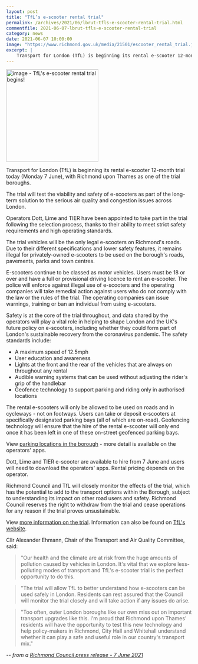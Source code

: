 ```yaml
---
layout: post
title: "TfL’s e-scooter rental trial"
permalink: /archives/2021/06/lbrut-tfls-e-scooter-rental-trial.html
commentfile: 2021-06-07-lbrut-tfls-e-scooter-rental-trial
category: news
date: 2021-06-07 10:00:00
image: "https://www.richmond.gov.uk/media/21501/escooter_rental_trial.jpg"
excerpt: |
    Transport for London (TfL) is beginning its rental e-scooter 12-month trial today (Monday 7 June), with Richmond upon Thames as one of the trial boroughs.
---
```

<img src="https://www.richmond.gov.uk/media/21501/escooter_rental_trial.jpg" alt="image - TfL's e-scooter rental trial begins! " width="250" class="photo right" alt="" >

Transport for London (TfL) is beginning its rental e-scooter 12-month trial today (Monday 7 June), with Richmond upon Thames as one of the trial boroughs.

The trial will test the viability and safety of e-scooters as part of the long-term solution to the serious air quality and congestion issues across  London.

Operators Dott, Lime and TIER have been appointed to take part in the trial  following the selection process, thanks to their ability to meet strict  safety requirements and high operating standards.

The trial vehicles will be the only legal e-scooters on Richmond's roads.  Due to their different specifications and lower safety features, it remains illegal for privately-owned e-scooters to be used on the borough's roads,  pavements, parks and town centres.

E-scooters continue to be classed as motor vehicles. Users must be 18 or over and have a full or provisional driving licence to rent an e-scooter.  The police will enforce against illegal use of e-scooters and the operating companies will take remedial action against users who do not comply with the law or the rules of the trial. The operating companies can issue warnings, training or ban an individual from using e-scooters.

Safety is at the core of the trial throughout, and data shared by the operators will play a vital role in helping to shape London and the UK's future policy on e-scooters, including whether they could form part of  London's sustainable recovery from the coronavirus pandemic. The safety  standards include:

- A maximum speed of 12.5mph
- User education and awareness
- Lights at the front and the rear of the vehicles that are always on throughout any rental
- Audible warning systems that can be used without adjusting the rider's grip of the handlebar
- Geofence technology to support parking and riding only in authorised locations

The rental e-scooters will only be allowed to be used on roads and in cycleways - not on footways. Users can take or deposit e-scooters at specifically designated parking bays (all of which are on-road). Geofencing technology will ensure that the hire of the rental e-scooter will only end once it has been left in one of these on-street geofenced parking bays.

View [parking locations in the borough](https://www.richmond.gov.uk/services/roads_and_transport/escooter_public_hire_trial)  - more detail is available on the operators' apps.

Dott, Lime and TIER e-scooter are available to hire from 7 June and users will need to download the operators' apps. Rental pricing depends on the operator.

Richmond Council and TfL will closely monitor the effects of the trial,  which has the potential to add to the transport options within the Borough,  subject to understanding its impact on other road users and safety.  Richmond Council reserves the right to withdraw from the trial and cease operations for any reason if the trial proves unsustainable.

View [more information on the trial](https://www.richmond.gov.uk/services/roads_and_transport/escooter_public_hire_trial). Information can also be found on [TfL's website](https://tfl.gov.uk/modes/driving/electric-scooter-rental-trial).

Cllr Alexander Ehmann, Chair of the Transport and Air Quality Committee,  said:

> "Our health and the climate are at risk from the huge amounts of pollution caused by vehicles in London. It's vital that we explore less-polluting modes of transport and TfL's e-scooter trial is the perfect opportunity to do this.

> "The trial will allow TfL to better understand how e-scooters can be used safely in London. Residents can rest assured that the Council will monitor the trial closely and will take action if any issues do arise.

> "Too often, outer London boroughs like our own miss out on important transport upgrades like this. I'm proud that Richmond upon Thames'  residents will have the opportunity to test this new technology and help  policy-makers in Richmond, City Hall and Whitehall understand whether it  can play a safe and useful role in our country's transport mix."

<cite>-- from a [Richmond Council press release - 7 June 2021](https://www.richmond.gov.uk//news/june_2021/tfl_escooter_rental_scheme_begins)</cite>

